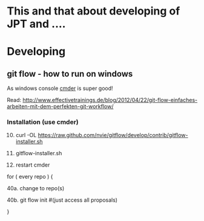 # This and that about developing of JPT and ....

# Developing

## git flow - how to run on windows

As windows console <a href="http://cmder.net/">cmder</a> is super good! 

Read: http://www.effectivetrainings.de/blog/2012/04/22/git-flow-einfaches-arbeiten-mit-dem-perfekten-git-workflow/

### Installation (use cmder)

10. curl -OL https://raw.github.com/nvie/gitflow/develop/contrib/gitflow-installer.sh

20. gitflow-installer.sh

30. restart cmder

for ( every repo ) {

 40a. change to repo(s)

 40b. git flow init #(just access all proposals)

}

